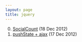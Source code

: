 ```yaml
---
layout: page
title: jquery
---
```


0. [SocialCount](/bookmark/2012/12/18/jquery-socialcount.html) (18 Dec 2012) 
1. [pushState + ajax](/bookmark/2012/12/17/jquery-pjax.html) (17 Dec 2012) 
